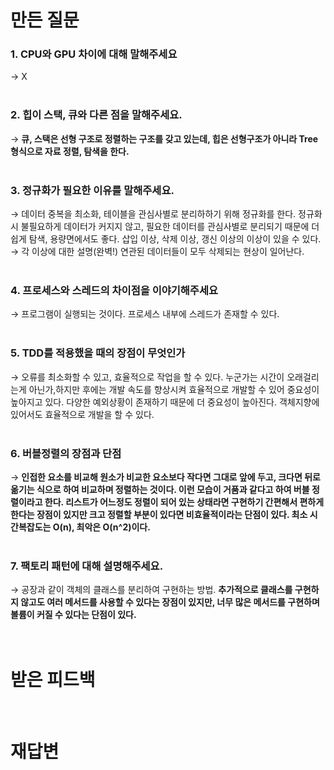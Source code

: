 # 만든 질문
### 1. CPU와 GPU 차이에 대해 말해주세요 
→ X <br><br>

### 2. 힙이 스택, 큐와 다른 점을 말해주세요.
→ **큐, 스택은 선형 구조로 정렬하는 구조를 갖고 있는데, 힙은 선형구조가 아니라  Tree형식으로 자료 정렬, 탐색을 한다.** <br><br>

### 3. 정규화가 필요한 이유를 말해주세요. 
→ 데이터 중복을 최소화, 테이블을 관심사별로 분리하하기 위해  정규화를 한다. 정규화시 불필요하게 데이터가 커지지 않고, 필요한 데이터를 관심사별로 분리되기 때문에 더 쉽게 탐색, 용량면에서도 좋다. 삽입 이상, 삭제 이상, 갱신 이상의 이상이 있을 수 있다. 
→ 각 이상에 대한 설명(완벽!) 연관된 데이터들이 모두 삭제되는 현상이 일어난다.<br><br>

### 4. 프로세스와 스레드의 차이점을 이야기해주세요 
→ 프로그램이 실행되는 것이다. 프로세스 내부에 스레드가 존재할 수 있다.<br> <br>

### 5. TDD를 적용했을 때의 장점이 무엇인가
→ 오류를 최소화할 수 있고, 효율적으로 작업을 할 수 있다. 누군가는 시간이 오래걸리는게 아닌가,하지만 후에는 개발 속도를 향상시켜 효율적으로 개발할 수 있어 중요성이 높아지고 있다. 다양한 예외상황이 존재하기 때문에 더 중요성이 높아진다. 객체지향에 있어서도 효율적으로 개발을 할 수 있다. <br><br>

### 6. 버블정렬의 장점과 단점 
→ **인접한 요소를 비교해 원소가 비교한 요소보다 작다면 그대로 앞에 두고, 크다면 뒤로 옮기는 식으로 하여 비교하며 정렬하는 것이다. 이런 모습이 거품과 같다고 하여 버블 정렬이라고 한다. 리스트가 어느정도 정렬이 되어 있는 상태라면 구현하기 간편해서 편하게 한다는 장점이 있지만 크고 정렬할 부분이 있다면 비효율적이라는 단점이 있다. 최소 시간복잡도는 O(n), 최악은 O(n^2)이다.** <br><br>

### 7. 팩토리 패턴에 대해 설명해주세요. 
→ 공장과 같이 객체의 클래스를 분리하여 구현하는 방법.  **추가적으로 클래스를 구현하지 않고도 여러 메서드를 사용할 수 있다는 장점이 있지만, 너무 많은 메서드를 구현하며 볼륨이 커질 수 있다는 단점이 있다.** 
<br><br><br>

# 받은 피드백

<br>

# 재답변
<br>
